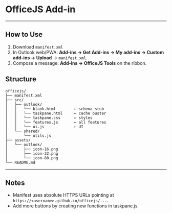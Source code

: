 # OfficeJS Add-in
---
## How to Use
1. Download `manifest.xml`
2. In Outlook web/PWA: **Add-ins → Get Add-ins → My add-ins → Custom add-ins → Upload**  → `manifest.xml`.
35. Compose a message: **Add-ins → OfficeJS Tools** on the ribbon.

## Structure
```
officejs/
├── manifest.xml
├── src/
│   ├── outlook/
│   │   └── blank.html        ← schema stub
│   │   └── taskpane.html     ← cache buster
│   │   └── taskpane.css      ← styles
│   │   └── features.js       ← all features
│   │   └── ui.js             ← UI
│   └── shared/
│       └── utils.js
├── assets/
│   └── outlook/
│       ├── icon-16.png
│       ├── icon-32.png
│       └── icon-80.png
└── README.md

```
---
## Notes
- Manifest uses absolute HTTPS URLs pointing at `https://<username>.github.io/officejs/...`.
- Add more buttons by creating new functions in taskpane.js.
